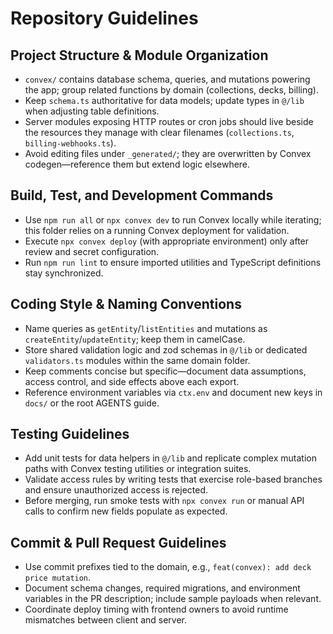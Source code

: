 # Repository Guidelines

## Project Structure & Module Organization
- `convex/` contains database schema, queries, and mutations powering the app; group related functions by domain (collections, decks, billing).
- Keep `schema.ts` authoritative for data models; update types in `@/lib` when adjusting table definitions.
- Server modules exposing HTTP routes or cron jobs should live beside the resources they manage with clear filenames (`collections.ts`, `billing-webhooks.ts`).
- Avoid editing files under `_generated/`; they are overwritten by Convex codegen—reference them but extend logic elsewhere.

## Build, Test, and Development Commands
- Use `npm run all` or `npx convex dev` to run Convex locally while iterating; this folder relies on a running Convex deployment for validation.
- Execute `npx convex deploy` (with appropriate environment) only after review and secret configuration.
- Run `npm run lint` to ensure imported utilities and TypeScript definitions stay synchronized.

## Coding Style & Naming Conventions
- Name queries as `getEntity`/`listEntities` and mutations as `createEntity`/`updateEntity`; keep them in camelCase.
- Store shared validation logic and zod schemas in `@/lib` or dedicated `validators.ts` modules within the same domain folder.
- Keep comments concise but specific—document data assumptions, access control, and side effects above each export.
- Reference environment variables via `ctx.env` and document new keys in `docs/` or the root AGENTS guide.

## Testing Guidelines
- Add unit tests for data helpers in `@/lib` and replicate complex mutation paths with Convex testing utilities or integration suites.
- Validate access rules by writing tests that exercise role-based branches and ensure unauthorized access is rejected.
- Before merging, run smoke tests with `npx convex run` or manual API calls to confirm new fields populate as expected.

## Commit & Pull Request Guidelines
- Use commit prefixes tied to the domain, e.g., `feat(convex): add deck price mutation`.
- Document schema changes, required migrations, and environment variables in the PR description; include sample payloads when relevant.
- Coordinate deploy timing with frontend owners to avoid runtime mismatches between client and server.
